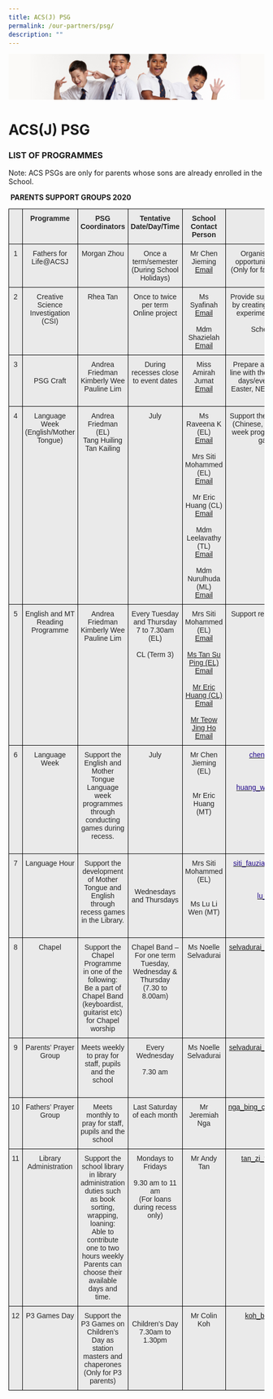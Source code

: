```yaml
---
title: ACS(J) PSG
permalink: /our-partners/psg/
description: ""
---
```

![](/images/Sub-banner2.jpg)

ACS(J) PSG
==========

### **LIST OF PROGRAMMES**&nbsp;

  

Note: ACS PSGs are only for parents whose sons are already enrolled in the School.



  
&nbsp;**PARENTS SUPPORT GROUPS 2020**
 
 <style type="text/css">
.tg  {border-collapse:collapse;border-spacing:0;}
.tg td{border-color:black;border-style:solid;border-width:1px;font-family:Arial, sans-serif;font-size:14px;
  overflow:hidden;padding:10px 5px;word-break:normal;}
.tg th{border-color:black;border-style:solid;border-width:1px;font-family:Arial, sans-serif;font-size:14px;
  font-weight:normal;overflow:hidden;padding:10px 5px;word-break:normal;}
.tg .tg-rsx2{background-color:#EAEAEA;color:#232323;font-weight:bold;text-align:center;vertical-align:top}
.tg .tg-rlhx{background-color:#EAEAEA;color:#232323;text-align:center;vertical-align:top}
.tg .tg-b6rm{background-color:#EAEAEA;color:#21088A;text-align:center;vertical-align:top}
.tg .tg-ku5w{background-color:#EAEAEA;color:#222;text-align:center;vertical-align:middle}
</style>
<table class="tg">
<thead>
  <tr>
    <th class="tg-rsx2"></th>
    <th class="tg-rsx2">Programme</th>
    <th class="tg-rsx2">PSG Coordinators</th>
    <th class="tg-rsx2">Tentative Date/Day/Time</th>
    <th class="tg-rsx2">School Contact Person</th>
    <th class="tg-rsx2">Description</th>
  </tr>
</thead>
<tbody>
  <tr>
    <td class="tg-rlhx">1</td>
    <td class="tg-rlhx">Fathers for Life@ACSJ</td>
    <td class="tg-rlhx">Morgan Zhou<br></td>
    <td class="tg-rlhx">Once a term/semester (During School Holidays)<br></td>
    <td class="tg-rlhx">Mr Chen Jieming <br><a href="mailto:chen_jieming@moe.edu.sg">Email</a></td>
    <td class="tg-rlhx">Organise activities that promotes opportunities for father-son bonding. (Only for fathers who are signing up for the activities)</td>
  </tr>
  <tr>
    <td class="tg-rlhx">2</td>
    <td class="tg-rlhx">Creative Science Investigation (CSI)</td>
    <td class="tg-rlhx">Rhea Tan<br></td>
    <td class="tg-rlhx">Once to twice per term<br>Online project<br></td>
    <td class="tg-rlhx">Ms Syafinah<br><a href="mailto:syafinah_ibrahim@moe.edu.sg">Email</a><br><br>Mdm Shazielah<br><a href="mailto:nur_shazielah_abdul_rahim@moe.edu.sg">Email</a></td>
     <td class="tg-rlhx">Provide support for the CSI programme by creating videos on specific Science experiments to be shared with P1-6 boys. <br>Schedule will be provided.<br></td>
  </tr>
  <tr>
    <td class="tg-rlhx">3</td>
    <td class="tg-ku5w"><span style="color:#222;background-color:#EAEAEA">PSG Craft</span><br></td>
    <td class="tg-rlhx">Andrea Friedman<br>Kimberly Wee<br>Pauline Lim</td>
    <td class="tg-rlhx"><span style="color:#232323">During recesses close to event dates</span><br></td>
    <td class="tg-rlhx"><span style="color:#232323">Miss Amirah Jumat<br><a href="nur_amirah_jumat@moe.edu.sg">Email</a></span></td>
    <td class="tg-rlhx">Prepare and conduct craft activities in line with themes suited to yearly special days/events such as cultural days, Easter, NE Events, Children, Teachers’ etc.<br></td>
  </tr>
  <tr>
    <td class="tg-rlhx">4</td>
    <td class="tg-rlhx"><span style="color:#232323">Language Week
(English/Mother Tongue)</span></td>
    <td class="tg-rlhx">Andrea Friedman (EL)<br>Tang Huiling<br>Tan Kailing</td>
    <td class="tg-rlhx"><span style="color:#232323">July</span></td>
    <td class="tg-rlhx">Ms Raveena K (EL)<br><a href="mailto:k_raveena@moe.edu.sg">Email</a><br><br>Mrs Siti Mohammed (EL)<br><a href="mailto:siti_fauziah_abdul_latiff@moe.edu.sg">Email</a><br><br>Mr Eric Huang (CL)<br><a href="mailto:huang_wenshan_eric@moe.edu.sg">Email</a><br><br>Mdm Leelavathy (TL)<br><a href="mailto:leelavathy_gopal_r@moe.edu.sg">Email</a><br><br>Mdm Nurulhuda (ML)<br><a href="mailto:nurulhuda_ab_hamid@moe.edu.sg">Email</a></td>
    <td class="tg-rlhx">Support the English and Mother Tongue (Chinese, Malay and Tamil) Language week programmes through conducting games during recess.</td>
  </tr>
  <tr>
    <td class="tg-rlhx">5</td>
    <td class="tg-rlhx"><span style="color:#232323">English and MT Reading Programme</span></td>
    <td class="tg-rlhx">Andrea Friedman<br>Kimberly Wee<br>Pauline Lim</td>
    <td class="tg-rlhx"><span style="color:#232323">Every Tuesday and Thursday
7 to 7.30am (EL)<br><br>CL  (Term 3)</span><br></td>
    <td class="tg-rlhx"><span style="color:#232323">Mrs Siti Mohammed (EL)<br><a href="siti_fauziah_abdul_latiff@moe.edu.sg">Email<br><br><span style="color:#232323">Ms Tan Su Ping (EL)<br></span></a><a href="tan_su-ping@moe.edu.sg">Email<br><br><span style="color:#232323">Mr Eric Huang (CL)<br></span></a><a href="huang_wenshan_eric@moe.edu.sg">Email<br><br><span style="color:#232323">Mr Teow Jing Ho<br></span></a><a href="teow_jing_ho@moe.edu.sg">Email</a></span></td>
    <td class="tg-rlhx">Support reading for lower primary boys in the morning<br></td>
  </tr><tr>
    <td class="tg-rlhx">6</td>
    <td class="tg-rlhx"><span style="color:#232323">Language Week</span></td>
    <td class="tg-rlhx"><span style="color:#232323">Support the English and Mother Tongue Language week programmes through conducting games during recess.</span><br><br></td>
    <td class="tg-rlhx"><span style="color:#232323">July</span><br></td>
    <td class="tg-rlhx"><span style="color:#232323">Mr Chen Jieming (EL)</span><br><br><br><span style="color:#232323">Mr Eric Huang (MT)</span><br><br></td>
    <td class="tg-b6rm"><a href="mailto:chen_jieming@moe.edu.sg"><span style="text-decoration:none;color:#21088A">chen_jieming@moe.edu.sg</span></a><br><br><br><br><a href="mailto:huang_wenshan_eric@moe.edu.sg"><span style="text-decoration:none;color:#21088A">huang_wenshan_eric@moe.edu.sg</span></a><br><br><br></td>
  </tr>
  <tr>
    <td class="tg-rlhx">7</td>
    <td class="tg-rlhx"><span style="color:#232323">Language Hour</span></td>
    <td class="tg-rlhx"><span style="color:#232323">Support the development of Mother Tongue and English through recess games in the Library.</span><br><br></td>
    <td class="tg-ku5w"><span style="color:#222;background-color:#EAEAEA">Wednesdays and Thursdays</span><br></td>
    <td class="tg-rlhx">Mrs Siti Mohammed (EL)<br><br><br>Ms Lu Li W<span style="color:#232323">en (MT)</span></td>
    <td class="tg-b6rm"><a href="mailto:siti_fauziah_abdul_latiff@moe.edu.sg"><span style="text-decoration:none;color:#21088A">siti_fauziah_abdul_latiff@moe.edu.sg</span></a><br><br><br><br><a href="mailto:lu_liwen@moe.edu.sg"><span style="text-decoration:none;color:#21088A">lu_liwen@moe.edu.sg</span></a><br></td>
  </tr>
  <tr>
    <td class="tg-rlhx"><span style="color:#232323">8</span></td>
    <td class="tg-rlhx">Chapel</td>
    <td class="tg-rlhx">Support the Chapel Programme in one of the following:<br>Be a part of Chapel Band (keyboardist, guitarist etc) for Chapel worship<br></td>
    <td class="tg-rlhx">Chapel Band – For one term<br>Tuesday, Wednesday &amp; Thursday<br>(7.30 to 8.00am)<br></td>
    <td class="tg-rlhx">Ms Noelle Selvadurai<br></td>
    <td class="tg-b6rm"><a href="mailto:selvadurai_noelle_chitrani@moe.edu.sg">selvadurai_noelle_chitrani@moe.edu.sg</a><br></td>
  </tr>
  <tr>
    <td class="tg-rlhx"><span style="color:#232323">9</span></td>
    <td class="tg-rlhx">Parents’ Prayer Group</td>
    <td class="tg-rlhx">Meets weekly to pray for staff, pupils and the school<br><br></td>
    <td class="tg-rlhx">Every Wednesday<br><br>7.30 am</td>
    <td class="tg-rlhx">Ms Noelle Selvadurai<br></td>
    <td class="tg-b6rm"><a href="mailto:selvadurai_noelle_chitrani@moe.edu.sg">selvadurai_noelle_chitrani@moe.edu.sg</a><br></td>
  </tr>
  <tr>
    <td class="tg-rlhx">10</td>
    <td class="tg-rlhx">Fathers’ Prayer Group</td>
    <td class="tg-rlhx">Meets monthly to pray for staff, pupils and the school<br></td>
    <td class="tg-rlhx">Last Saturday of each month</td>
    <td class="tg-rlhx">Mr Jeremiah Nga<br></td>
    <td class="tg-b6rm"><a href="mailto:nga_bing_chang_jeremiah@moe.edu.sg">nga_bing_chang_jeremiah@moe.edu.sg</a></td>
  </tr>
  <tr>
    <td class="tg-rlhx">11</td>
    <td class="tg-rlhx">Library Administration</td>
    <td class="tg-rlhx">Support the school library in library administration duties such as book sorting, wrapping, loaning:<br>Able to contribute one to two hours weekly<br>Parents can choose their available days and time.<br></td>
    <td class="tg-rlhx">Mondays to Fridays<br><br>9.30 am to 11 am<br>(For loans during recess only)</td>
    <td class="tg-rlhx">Mr Andy Tan</td>
    <td class="tg-b6rm"><a href="mailto:tan_zi_yang_andy@moe.edu.sg">tan_zi_yang_andy@moe.edu.sg</a></td>
  </tr>
  <tr>
    <td class="tg-rlhx">12</td>
    <td class="tg-rlhx">P3 Games Day</td>
    <td class="tg-rlhx">Support the P3 Games on Children’s Day as station masters and chaperones <br>(Only for P3 parents)</td>
    <td class="tg-rlhx"><br>Children’s Day<br>7.30am to 1.30pm<br></td>
    <td class="tg-rlhx">Mr Colin Koh</td>
    <td class="tg-b6rm"><a href="mailto:koh_boon_hock@moe.edu.sg">koh_boon_hock@moe.edu.sg</a></td>
  </tr>
</tbody>
</table>